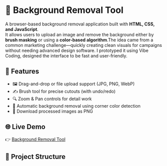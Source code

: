 # 🎨 Background Removal Tool

A browser-based background removal application built with **HTML, CSS, and JavaScript**.  
It allows users to upload an image and remove the background either by **brush masking** or using a **color-based algorithm**.The idea came from a common marketing challenge—quickly creating clean visuals for campaigns without needing advanced design software. I prototyped it using Vibe Coding, designed the interface to be fast and user-friendly.

## 🚀 Features
- 🖼️ Drag-and-drop or file upload support (JPG, PNG, WebP)
- ✍️ Brush tool for precise cutouts (with undo/redo)
- 🔍 Zoom & Pan controls for detail work
- 🎯 Automatic background removal using corner color detection
- 💾 Download processed images as PNG

## 🌐 Live Demo
👉 [Background Removal Tool](https://fsyz9819.github.io/background-removal-tool/)

## 📂 Project Structure
